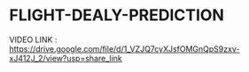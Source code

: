 # FLIGHT-DEALY-PREDICTION
VIDEO LINK : https://drive.google.com/file/d/1_VZJQ7cyXJsfOMGnQpS9zxv-xJ412J_2/view?usp=share_link
